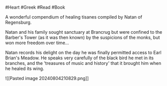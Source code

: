#Heart #Greek #Read #Book 

A wonderful compendium of healing tisanes compiled by Natan of Regensburg.

Natan and his family sought sanctuary at Brancrug but were confined to the Barber's Tower (as it was then known) by the suspicions of the monks, but won more freedom over time…

Natan records his delight on the day he was finally permitted access to Earl Brian's Meadow. He speaks very carefully of the black bird he met in its branches, and the 'treasures of music and history' that it brought him when he healed its wing.

![[Pasted image 20240804210829.png]]